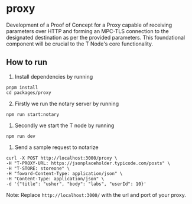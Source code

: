 # proxy
Development of a Proof of Concept for a Proxy capable of receiving parameters over HTTP and forming an MPC-TLS connection to the designated destination as per the provided parameters. This foundational component will be crucial to the T Node's core functionality.

## How to run
1) Install dependencies by running
```
pnpm install
cd packages/proxy
```

2) Firstly we run the notary server by running
```
npm run start:notary
```

1) Secondly we start the T node by running
```
npm run dev
```

1) Send a sample request to notarize
```
curl -X POST http://localhost:3000/proxy \
-H "T-PROXY-URL: https://jsonplaceholder.typicode.com/posts" \
-H "T-STORE: storeone" \
-H "foward-Content-Type: application/json" \
-H "Content-Type: application/json" \
-d '{"title": "usher", "body": "labs", "userId": 10}'
```
Note: Replace `http://localhost:3000/` with the url and port of your proxy.

